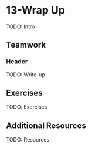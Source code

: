 # 13-Wrap Up

TODO: Intro

## Teamwork

### Header

TODO: Write-up

## Exercises

TODO: Exercises

## Additional Resources

TODO: Resources
